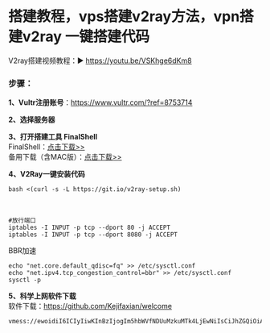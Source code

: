 

# 搭建教程，vps搭建v2ray方法，vpn搭建v2ray 一键搭建代码

V2ray搭建视频教程：▶ https://youtu.be/VSKhge6dKm8
### 步骤：<br>
**1、Vultr注册账号**：https://www.vultr.com/?ref=8753714<br>

**2、选择服务器**<br>

**3、打开搭建工具 FinalShell**<br>
FinalShell：[点击下载>>](https://kjfx.lanzoui.com/iqm6Uosbzha)<br>
备用下载（含MAC版）：<a href="http://www.hostbuf.com/t/988.html" target="_blank">点击下载>></a><br>

**4、V2Ray一键安装代码**<br>

    bash <(curl -s -L https://git.io/v2ray-setup.sh)

<br>

    #放行端口
    iptables -I INPUT -p tcp --dport 80 -j ACCEPT
    iptables -I INPUT -p tcp --dport 8080 -j ACCEPT

BBR加速

    echo "net.core.default_qdisc=fq" >> /etc/sysctl.conf
    echo "net.ipv4.tcp_congestion_control=bbr" >> /etc/sysctl.conf
    sysctl -p

**5、科学上网软件下载**<br>
软件下载：https://github.com/Kejifaxian/welcome



```
vmess://ewoidiI6ICIyIiwKInBzIjogIm5hbWVfNDUuMzkuMTk4LjEwNiIsCiJhZGQiOiAiNDUuMzkuMTk4LjEwNiIsCiJwb3J0IjogIjMxNTM1IiwKImlkIjogIjNjM2Q0YTQyLTliMjYtNDUxYi1hNjkzLTIxZjAyMDE3Mzg5ZCIsCiJhaWQiOiAiMCIsCiJuZXQiOiAia2NwIiwKInR5cGUiOiAiZHRscyIsCiJob3N0IjogIiIsCiJwYXRoIjogIiIsCiJ0bHMiOiAiIgp9Cg==

```

